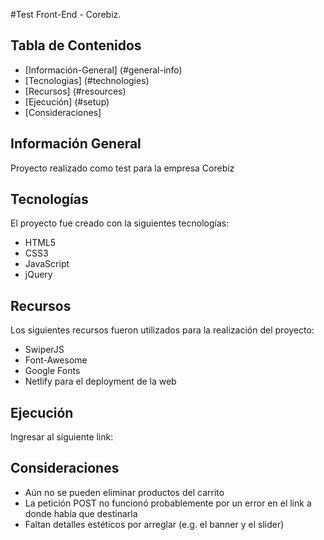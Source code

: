 #Test Front-End - Corebiz.


## Tabla de Contenidos

* [Información-General] (#general-info)
* [Tecnologias] (#technologies)
* [Recursos] (#resources)
* [Ejecución] (#setup)
* [Consideraciones]

## Información General

Proyecto realizado como test para la empresa Corebiz

## Tecnologías

El proyecto fue creado con la siguientes tecnologías:

* HTML5
* CSS3
* JavaScript
* jQuery

## Recursos

Los siguientes recursos fueron utilizados para la realización del proyecto:

* SwiperJS 
* Font-Awesome
* Google Fonts
* Netlify para el deployment de la web

## Ejecución

Ingresar al siguiente link: 


## Consideraciones

* Aún no se pueden eliminar productos del carrito
* La petición POST no funcionó probablemente por un error en el link a donde había que destinarla
* Faltan detalles estéticos por arreglar (e.g. el banner y el slider)

